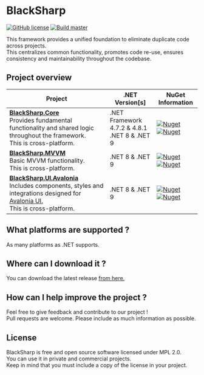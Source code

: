 # BlackSharp
[![GitHub license](https://img.shields.io/github/license/blacktempel/BlackSharp?label=License)](https://github.com/blacktempel/BlackSharp/blob/master/LICENSE)
[![Build master](https://github.com/Blacktempel/BlackSharp/actions/workflows/master.yml/badge.svg)](https://github.com/Blacktempel/BlackSharp/actions/workflows/master.yml)

This framework provides a unified foundation to eliminate duplicate code across projects.<br/>
This centralizes common functionality, promotes code re-use, ensures consistency and maintainability throughout the codebase.

## Project overview
| Project | .NET Version[s] | NuGet Information |
| --- | --- | --- |
| **[BlackSharp.Core](https://github.com/Blacktempel/BlackSharp/tree/master/BlackSharp.Core)** <br/> Provides fundamental functionality and shared logic throughout the framework. <br/> This is cross-platform. | .NET Framework 4.7.2 & 4.8.1 <br/> .NET 8 & .NET 9 | [![Nuget](https://img.shields.io/nuget/v/BlackSharp.Core?label=NuGet)](https://www.nuget.org/packages/BlackSharp.Core/) <br/> [![Nuget](https://img.shields.io/nuget/dt/BlackSharp.Core?label=NuGet-Downloads)](https://www.nuget.org/packages/BlackSharp.Core/) |
| **[BlackSharp.MVVM](https://github.com/Blacktempel/BlackSharp/tree/master/BlackSharp.MVVM)** <br/> Basic MVVM functionality. <br/> This is cross-platform. | .NET 8 & .NET 9 | [![Nuget](https://img.shields.io/nuget/v/BlackSharp.MVVM?label=NuGet)](https://www.nuget.org/packages/BlackSharp.MVVM/) <br/> [![Nuget](https://img.shields.io/nuget/dt/BlackSharp.MVVM?label=NuGet-Downloads)](https://www.nuget.org/packages/BlackSharp.MVVM/) |
| **[BlackSharp.UI.Avalonia](https://github.com/Blacktempel/BlackSharp/tree/master/BlackSharp.UI.Avalonia)** <br/> Includes components, styles and integrations designed for [Avalonia UI.](https://avaloniaui.net/) <br/> This is cross-platform. | .NET 8 & .NET 9 | [![Nuget](https://img.shields.io/nuget/v/BlackSharp.UI.Avalonia?label=NuGet)](https://www.nuget.org/packages/BlackSharp.UI.Avalonia/) <br/> [![Nuget](https://img.shields.io/nuget/dt/BlackSharp.UI.Avalonia?label=NuGet-Downloads)](https://www.nuget.org/packages/BlackSharp.UI.Avalonia/) |

## What platforms are supported ?
As many platforms as .NET supports.

## Where can I download it ?
You can download the latest release [from here.](https://github.com/Blacktempel/BlackSharp/releases)

## How can I help improve the project ?
Feel free to give feedback and contribute to our project !<br/>
Pull requests are welcome. Please include as much information as possible.

## License
BlackSharp is free and open source software licensed under MPL 2.0.<br/>
You can use it in private and commercial projects.<br/>
Keep in mind that you must include a copy of the license in your project.

